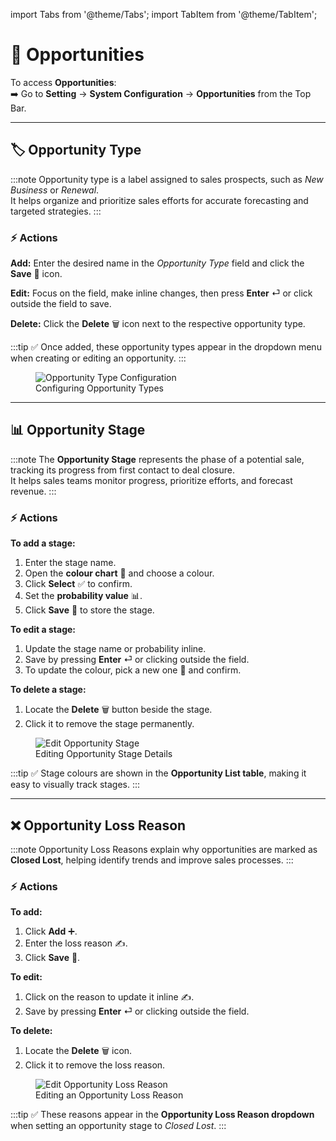 import Tabs from '@theme/Tabs';
import TabItem from '@theme/TabItem';

# 💼 **Opportunities**

To access **Opportunities**:  
➡️ Go to **Setting** → **System Configuration** → **Opportunities** from the Top Bar.

---

## 🏷️ Opportunity Type

:::note
Opportunity type is a label assigned to sales prospects, such as _New Business_ or _Renewal_.  
It helps organize and prioritize sales efforts for accurate forecasting and targeted strategies.
:::

### ⚡ Actions

<Tabs>
  <TabItem value="add" label="➕ Add" default>
    <p><strong>Add:</strong> Enter the desired name in the <em>Opportunity Type</em> field and click the <strong>Save</strong> 💾 icon.</p>
  </TabItem>

  <TabItem value="edit" label="✏️ Edit">
    <p><strong>Edit:</strong> Focus on the field, make inline changes, then press <strong>Enter</strong> ⏎ or click outside the field to save.</p>
  </TabItem>

  <TabItem value="delete" label="🗑️ Delete">
    <p><strong>Delete:</strong> Click the <strong>Delete</strong> 🗑️ icon next to the respective opportunity type.</p>
  </TabItem>
</Tabs>

:::tip
✅ Once added, these opportunity types appear in the dropdown menu when creating or editing an opportunity.
:::

<figure>
  <img src="/media/system-configuration/opportunity/opportunity-type.png" alt="Opportunity Type Configuration" />
  <figcaption>Configuring Opportunity Types</figcaption>
</figure>

---

## 📊 Opportunity Stage

:::note
The **Opportunity Stage** represents the phase of a potential sale, tracking its progress from first contact to deal closure.  
It helps sales teams monitor progress, prioritize efforts, and forecast revenue.
:::

### ⚡ Actions

<Tabs>
  <TabItem value="add" label="➕ Add Stage" default>
    <p><strong>To add a stage:</strong></p>
    <ol>
      <li>Enter the stage name.</li>
      <li>Open the <strong>colour chart</strong> 🎨 and choose a colour.</li>
      <li>Click <strong>Select</strong> ✅ to confirm.</li>
      <li>Set the <strong>probability value</strong> 📊.</li>
      <li>Click <strong>Save</strong> 💾 to store the stage.</li>
    </ol>
  
  </TabItem>

  <TabItem value="edit" label="✏️ Edit Stage">
    <p><strong>To edit a stage:</strong></p>
    <ol>
      <li>Update the stage name or probability inline.</li>
      <li>Save by pressing <strong>Enter</strong> ⏎ or clicking outside the field.</li>
      <li>To update the colour, pick a new one 🎨 and confirm.</li>
    </ol>

  </TabItem>

  <TabItem value="delete" label="🗑️ Delete Stage">
    <p><strong>To delete a stage:</strong></p>
    <ol>
      <li>Locate the <strong>Delete</strong> 🗑️ button beside the stage.</li>
      <li>Click it to remove the stage permanently.</li>
    </ol>
  </TabItem>
</Tabs>

<figure>
      <img src="/media/system-configuration/opportunity/opportunity-stage.png" alt="Edit Opportunity Stage" />
      <figcaption>Editing Opportunity Stage Details</figcaption>
    </figure>

:::tip
✅ Stage colours are shown in the **Opportunity List table**, making it easy to visually track stages.
:::

---

## ❌ Opportunity Loss Reason

:::note
Opportunity Loss Reasons explain why opportunities are marked as **Closed Lost**, helping identify trends and improve sales processes.
:::

### ⚡ Actions

<Tabs>
  <TabItem value="add" label="➕ Add" default>
    <p><strong>To add:</strong></p>
    <ol>
      <li>Click <strong>Add</strong> ➕.</li>
      <li>Enter the loss reason ✍️.</li>
      <li>Click <strong>Save</strong> 💾.</li>
    </ol>
  </TabItem>

  <TabItem value="edit" label="✏️ Edit">
    <p><strong>To edit:</strong></p>
    <ol>
      <li>Click on the reason to update it inline ✍️.</li>
      <li>Save by pressing <strong>Enter</strong> ⏎ or clicking outside the field.</li>
    </ol>
    
  </TabItem>

  <TabItem value="delete" label="🗑️ Delete">
    <p><strong>To delete:</strong></p>
    <ol>
      <li>Locate the <strong>Delete</strong> 🗑️ icon.</li>
      <li>Click it to remove the loss reason.</li>
    </ol>
  </TabItem>
</Tabs>

<figure>
      <img src="/media/system-configuration/opportunity/opportunity-loss-reason.png" alt="Edit Opportunity Loss Reason" />
      <figcaption>Editing an Opportunity Loss Reason</figcaption>
    </figure>

:::tip
✅ These reasons appear in the **Opportunity Loss Reason dropdown** when setting an opportunity stage to _Closed Lost_.
:::

